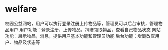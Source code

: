 # welfare
校园公益网站，用户可以执行登录注册上传物品等，管理员可以后台审核，管理物品用户
用户功能：登录注册，上传物品，捐赠领取物品，查看自己物品状态
网站功能：展示物品，消息，提供用户基本功能和管理员功能
后台功能：增删改查用户、物品及状态等
